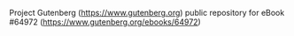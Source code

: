 Project Gutenberg (https://www.gutenberg.org) public repository for
eBook #64972 (https://www.gutenberg.org/ebooks/64972)
